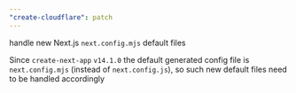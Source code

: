 ```yaml
---
"create-cloudflare": patch
---
```


handle new Next.js `next.config.mjs` default files

Since `create-next-app` `v14.1.0` the default generated config file is `next.config.mjs`
(instead of `next.config.js`), so such new default files need to be handled accordingly
